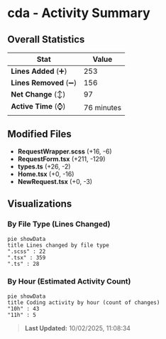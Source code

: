 # cda - Activity Summary 

## Overall Statistics

| Stat                   | Value                                                             |
| ---------------------- | ----------------------------------------------------------------- |
| **Lines Added** (➕)   | 253                                          |
| **Lines Removed** (➖) | 156                                        |
| **Net Change** (↕)    | 97                |
| **Active Time** (⌚)   | 76 minutes |


## Modified Files
- **RequestWrapper.scss** (+16, -6)
- **RequestForm.tsx** (+211, -129)
- **types.ts** (+26, -2)
- **Home.tsx** (+0, -16)
- **NewRequest.tsx** (+0, -3)

## Visualizations

### By File Type (Lines Changed)

```mermaid
pie showData
title Lines changed by file type
".scss" : 22
".tsx" : 359
".ts" : 28
```

### By Hour (Estimated Activity Count)

```mermaid
pie showData
title Coding activity by hour (count of changes)
"10h" : 43
"11h" : 5
```


> **Last Updated:** 10/02/2025, 11:08:34